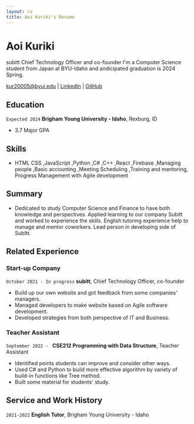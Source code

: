 ```yaml
---
layout: cv
title: Aoi Kuriki's Resume
---
```

# Aoi Kuriki
subitt Chief Technology Officer and co-founder
I'm a Computer Science student from Japan at BYU-Idaho and andicipated graduation is 2024 Spring. 

<div id="webaddress">
<a href="datascience@byui.edu">kur20005@byui.edu</a>
| <a href="https://www.linkedin.com/in/aoi-kuriki-6aa160233/">LinkedIn</a>
| <a href="https://github.com/A0i-Noel">GitHub</a>
</div>

<!-- https://www.monique.tech/the-art-of-markdown -->

## Education

`Expected 2024`
__Brigham Young University - Idaho__, Rexburg, ID

- 3.7 Major GPA

## Skills
-	HTML CSS ,JavaScript ,Python ,C# ,C++ ,React  ,Firebase ,Managing people ,Basic accounting ,Meeting Scheduling ,Training and mentoring, Progress Management with Agile development


## Summary

- Dedicated to study Computer Science and Finance to have both knowledge and perspectives. Applied learning to our company Subitt and worked to experience the skills. English tutoring experience help to manage and mentor coworkers. Lead person in developing side of SubItt.


## Related Experience

### Start-up Company

`October 2021 - In progress`
__subitt__, Chief Technology Officer, co-founder

- Build up our own website and got feedback from some companies' managers.
- Managed developers to make website based on Agile software development.
- Developed strategies from both perspective of IT and Business.

### Teacher Assistant

`September 2022 - `
__CSE212 Programming with Data Structure__, Teacher Assistant

- Identified points students can improve and consider other ways.
- Used C# and Python to build more effective algorithm by variety of build-in functions like Tree method. 
- Built some material for students' study.


## Service and Work History

`2021-2022`
__English Tutor__, Brigham Young University - Idaho



<!-- ### Footer

Last updated: Jul 2022 -->



